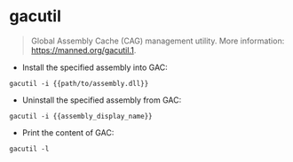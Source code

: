 # gacutil

> Global Assembly Cache (CAG) management utility.
> More information: <https://manned.org/gacutil.1>.

- Install the specified assembly into GAC:

`gacutil -i {{path/to/assembly.dll}}`

- Uninstall the specified assembly from GAC:

`gacutil -i {{assembly_display_name}}`

- Print the content of GAC:

`gacutil -l`
